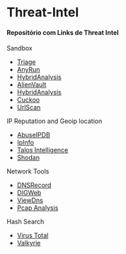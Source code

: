 # Threat-Intel

#### <a name="domain-ip"></a>Repositório com Links de Threat Intel


Sandbox
- [Triage](https://tria.ge/)
- [AnyRun](https://any.run/)
- [HybridAnalysis](https://www.hybrid-analysis.com/)
- [AlienVault](https://otx.alienvault.com/browse/global/pulses?include_inactive=0&sort=-modified&page=1)
- [HybridAnalysis](https://www.hybrid-analysis.com/)
- [Cuckoo](https://sandbox.pikker.ee/)
- [UrlScan](https://urlscan.io/)

IP Reputation and Geoip location
- [AbuseIPDB](https://www.abuseipdb.com/) 
- [IpInfo](https://ipinfo.io/)
- [Talos Intelligence](https://talosintelligence.com/)
- [Shodan](https://www.shodan.io)

Network Tools
- [DNSRecord](https://viewdns.info/dnsrecord/)
- [DIGWeb](https://www.digwebinterface.com/)
- [ViewDns](https://viewdns.info/)
- [Pcap Analysis](https://packettotal.com/)

Hash Search
- [Virus Total](https://www.virustotal.com/)
- [Valkyrie](https://valkyrie.comodo.com/)

